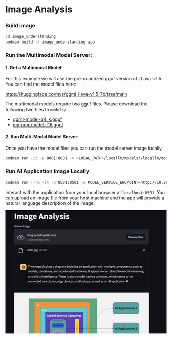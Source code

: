 # Image Analysis

### Build image
```bash
cd image_understanding
podman build -t image_understanding app
```

### Run the Multimodal Model Server:

#### 1. Get a Multimodal Model: 

For this example we will use the pre-quantized gguf version of LLava-v1.5. You can find the model files here:

https://huggingface.co/mys/ggml_llava-v1.5-7b/tree/main

The multimodal models require two gguf files. Please download the following two files to `models/`.

* [ggml-model-q4_k.gguf](https://huggingface.co/mys/ggml_llava-v1.5-7b/tree/main)
* [mmproj-model-f16.gguf](https://huggingface.co/mys/ggml_llava-v1.5-7b/tree/main)



#### 2. Run Multi-Modal Model Server:
Once you have the model files you can run the model server  image locally.
```bash
podman run -it -p 8001:8001 -v <LOCAL_PATH>/locallm/models:/locallm/models:Z -e MODEL_PATH=models/ggml-model-q4_k.gguf -e CLIP_MODEL_PATH=models/mmproj-model-f16.gguf -e CHAT_FORMAT=llava-1-5 -e HOST=0.0.0.0 -e PORT=8001 playground
```

### Run AI Application Image Locally

```bash
podman run --rm -it -p 8501:8501 -e MODEL_SERVICE_ENDPOINT=http://10.88.0.1:8001/v1 image_understanding   
```

Interact with the application from your local browser at `localhost:8501`. You can upload an image file from your host machine and the app will provide a natural language description of the image.   


![](/assets/image_analysis.png)
